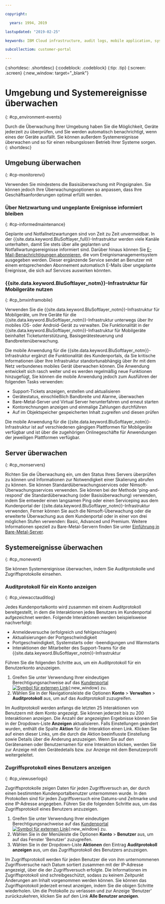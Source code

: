 ```yaml
---

copyright:

  years: 1994, 2019

lastupdated: "2019-02-25"

keywords: IBM Cloud infrastructure, audit logs, mobile application, system events, monitoring your environment 

subcollectiom: customer-portal

---
```


{:shortdesc: .shortdesc}
{:codeblock: .codeblock}
{:tip: .tip}
{:screen: .screen}
{:new_window: target="_blank"}


# Umgebung und Systemereignisse überwachen
{: #cp_environment-events}

Durch die Überwachung Ihrer Umgebung haben Sie die Möglichkeit, Geräte jederzeit zu überprüfen, und Sie werden automatisch benachrichtigt, wenn eines der Geräte ausfällt. Sie können außerdem Systemereignisse überwachen und so für einen reibungslosen Betrieb Ihrer Systeme sorgen.  
{: shortdesc}

## Umgebung überwachen
{: #cp-monitorenvi}

Verwenden Sie mindestens die Basisüberwachung mit Pingsignalen. Sie können jedoch Ihre Überwachungsoptionen so anpassen, dass Ihre Geschäftsanforderungen optimal erfüllt werden.

### Über Netzwartung und ungeplante Ereignisse informiert bleiben
{: #cp-informedmaintenance}

Geplante und Notfallnetzwartungen sind von Zeit zu Zeit unvermeidbar. In der {{site.data.keyword.BluSoftlayer_full}}-Infrastruktur werden viele Kanäle unterhalten, damit Sie stets über alle geplanten und Notfallwartungsereignisse informiert sind. Darüber hinaus können Sie [E-Mail-Benachrichtigungen abonnieren](/docs/customer-portal?topic=customer-portal-cp_bpnotifications#cp_bpnotifications), die vom Ereignismanagementsystem ausgegeben werden. Dieser ergänzende Service sendet an Benutzer mit einem entsprechenden Abonnement automatisch E-Mails über ungeplante Ereignisse, die sich auf Services auswirken könnten.

### {{site.data.keyword.BluSoftlayer_notm}}-Infrastruktur für Mobilgeräte nutzen
{: #cp_bmxinframobile}

Verwenden Sie die {{site.data.keyword.BluSoftlayer_notm}}-Infrastruktur für Mobilgeräte, um Ihre Geräte für die {{site.data.keyword.BluSoftlayer_notm}}-Infrastruktur unterwegs über Ihr mobiles iOS- oder Android-Gerät zu verwalten. Die Funktionalität in der {{site.data.keyword.BluSoftlayer_notm}}-Infrastruktur für Mobilgeräte beinhaltet Ticketunterstützung, Basisgerätesteuerung und Bandbreitenüberwachung.

Die mobile Anwendung für die {{site.data.keyword.BluSoftlayer_notm}}-Infrastruktur ergänzt die Funktionalität des Kundenportals, da Sie kritische Informationen über Ihre Infrastruktur standortunabhängig über Ihr mit dem Netz verbundenes mobiles Gerät überwachen können. Die Anwendung entwickelt sich rasch weiter und es werden regelmäßig neue Funktionen hinzugefügt, Sie können die mobile Anwendung jedoch zum Ausführen der folgenden Tasks verwenden:
  * Support-Tickets anzeigen, erstellen und aktualisieren
  * Gerätestatus, einschließlich Bandbreite und Alarme, überwachen
  * Bare-Metal-Server und Virtual Server herunterfahren und erneut starten
  * Kontorechnungen anzeigen und einmalige Zahlungen durchführen
  * Auf im Objektspeicher gespeicherten Inhalt zugreifen und diesen prüfen

Die mobile Anwendung für die {{site.data.keyword.BluSoftlayer_notm}}-Infrastruktur ist auf verschiedenen gängigen Plattformen für Mobilgeräte verfügbar und ist über die zugehörigen Onlinegeschäfte für Anwendungen der jeweiligen Plattformen verfügbar.

## Server überwachen
{: #cp_monservers}

Richten Sie die Überwachung ein, um den Status Ihres Servers überprüfen zu können und Informationen zur Notwendigkeit einer Skalierung abrufen zu können. Sie können Standardüberwachungsservices oder Nimsoft-Überwachungsservices verwenden. Sie können bei der Methode 'ping-and-respond' die Standardüberwachung (oder Basisüberwachung) verwenden, indem Sie entweder einen langsamen Ping oder einen Serviceping aus dem Kundenportal der {{site.data.keyword.BluSoftlayer_notm}}-Infrastruktur verwenden. Ferner können Sie auch die Nimsoft-Überwachung oder die erweiterte Überwachung aus dem Kundenportal oder in einer von drei möglichen Stufen verwenden: Basic, Advanced und Premium. Weitere Informationen speziell zu Bare-Metal-Servern finden Sie unter [Einführung in Bare-Metal-Server](/docs/bare-metal?topic=bare-metal-getting-started#getting-started).

## Systemereignisse überwachen
{: #cp_monevent}

Sie können Systemereignisse überwachen, indem Sie Auditprotokolle und Zugriffsprotokolle einsehen.

### Auditprotokoll für ein Konto anzeigen
{: #cp_viewacctauditlog}

Jedes Kundenportalkonto wird zusammen mit einem Auditprotokoll bereitgestellt, in dem die Interaktionen jedes Benutzers im Kundenportal aufgezeichnet werden. Folgende Interaktionen werden beispielsweise nachverfolgt:
  * Anmeldeversuche (erfolgreich und fehlgeschlagen)
  * Aktualisierungen der Portgeschwindigkeit
  * Portgeschwindigkeit, Systemstarts oder -beendigungen und Warmstarts
  * Interaktionen der Mitarbeiter des Support-Teams für die {{site.data.keyword.BluSoftlayer_notm}}-Infrastruktur

Führen Sie die folgenden Schritte aus, um ein Auditprotokoll für ein Benutzerkonto anzuzeigen.

1. Greifen Sie unter Verwendung Ihrer eindeutigen Berechtigungsnachweise auf das [Kundenportal ![Symbol für externen Link](../icons/launch-glyph.svg)](https://control.softlayer.com/){:new_window} zu.
2. Wählen Sie in der Navigationsleiste die Optionen **Konto** > **Verwalten** > **Auditprotokoll** aus, um auf das Auditprotokoll zuzugreifen.

Im Auditprotokoll werden anfangs die letzten 25 Interaktionen von Benutzern mit dem Konto angezeigt. Sie können jederzeit bis zu 200 Interaktionen anzeigen. Die Anzahl der angezeigten Ergebnisse können Sie in der Dropdown-Liste **Anzeigen** aktualisieren. Falls Einstellungen geändert wurden, enthält die Spalte **Aktion** für die Interaktion einen Link. Klicken Sie auf einen dieser Links, um die durch die Aktion beeinflusste Einstellung sowie Details über die Änderung anzuzeigen. Wenn Sie auf den Gerätenamen oder Benutzernamen für eine Interaktion klicken, werden Sie zur Anzeige mit den Gerätedetails bzw. zur Anzeige mit dem Benutzerprofil weitergeleitet.

### Zugriffsprotokoll eines Benutzers anzeigen
{: #cp_viewuserlogs}

Zugriffsprotokolle zeigen Daten für jeden Zugriffsversuch an, der durch einen bestimmten Kundenportalbenutzer unternommen wurde. In den Protokollen sind für jeden Zugriffsversuch eine Datums-und Zeitmarke und eine IP-Adresse angegeben. Führen Sie die folgenden Schritte aus, um das Zugriffsprotokoll eines Benutzers anzuzeigen.

1. Greifen Sie unter Verwendung Ihrer eindeutigen Berechtigungsnachweise auf das [Kundenportal ![Symbol für externen Link](../icons/launch-glyph.svg)](https://control.softlayer.com/){:new_window} zu.
2. Wählen Sie in der Menüleiste die Optionen **Konto** > **Benutzer** aus, um auf das Fenster 'Benutzer' zuzugreifen.
3. Wählen Sie in der Dropdown-Liste **Aktionen** den Eintrag **Auditprotokoll anzeigen** aus, um das Zugriffsprotokoll des Benutzers anzuzeigen.

Im Zugriffsprotokoll werden für jeden Benutzer die von ihm unternommenen Zugriffsversuche nach Datum sortiert zusammen mit der IP-Adresse angezeigt, über die der Zugriffsversuch erfolgte. Die Informationen im Zugriffsprotokoll sind schreibgeschützt, sodass zu keinem Zeitpunkt Änderungen am Inhalt vorgenommen werden können. Sie können das Zugriffsprotokoll jederzeit erneut anzeigen, indem Sie die obigen Schritte wiederholen. Um die Protokolle zu verlassen und zur Anzeige 'Benutzer' zurückzukehren, klicken Sie auf den Link **Alle Benutzer anzeigen**.
